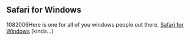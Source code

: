 <article><h1>Safari for Windows</h1><time><span class="day">10</span><span class="month">8</span><span class="year">2006</span></time>Here is one for all of you windows people out there, <a href="http://www.getwebkit.org/">Safari for Windows</a> (kinda...)</article>